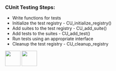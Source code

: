 ### CUnit Testing Steps:
 - Write functions for tests 
 - Initialize the test registry - CU_initialize_registry()
 - Add suites to the test registry - CU_add_suite()
 - Add tests to the suites - CU_add_test()
 - Run tests using an appropriate interface 
 - Cleanup the test registry - CU_cleanup_registry

[<img src="https://cloud.githubusercontent.com/assets/14101008/10718970/e8253ecc-7b43-11e5-8fcb-af3acab64686.png" width="50" height="50"></img>](https://github.com/hariniiyer/CSCI-5828_Presentation2_Testing-Frameworks/blob/master/CUnit.md)
[<img src="https://cloud.githubusercontent.com/assets/14101008/10718969/e5b6db32-7b43-11e5-886a-b848ca79f105.png" width="50" height="50"></img>](https://github.com/hariniiyer/CSCI-5828_Presentation2_Testing-Frameworks/blob/master/CUnitA&R.md)
